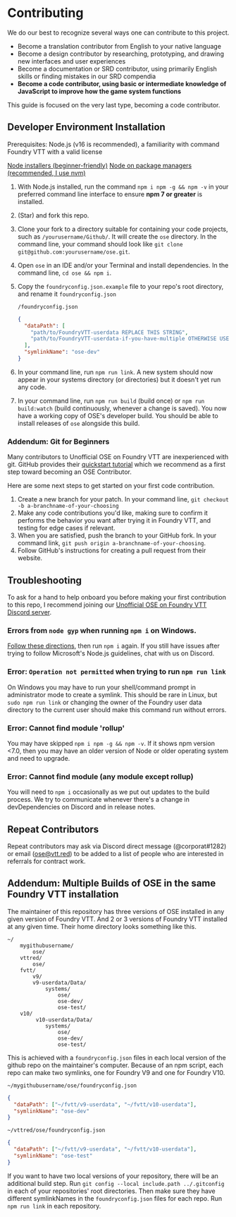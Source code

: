 # Contributing

We do our best to recognize several ways one can contribute to this project.

- Become a translation contributor from English to your native language
- Become a design contributor by researching, prototyping, and drawing new interfaces and user experiences
- Become a documentation or SRD contributor, using primarily English skills or finding mistakes in our SRD compendia
- **Become a code contributor, using basic or intermediate knowledge of JavaScript to improve how the game system functions**

This guide is focused on the very last type, becoming a code contributor.

## Developer Environment Installation

Prerequisites: Node.js (v16 is recommended), a familiarity with command Foundry VTT with a valid license

[Node installers (beginner-friendly)](https://nodejs.org/en/download/)
[Node on package managers (recommended, I use nvm)](https://nodejs.org/en/download/package-manager/#windows)

1. With Node.js installed, run the command `npm i npm -g && npm -v` in your preferred command line interface to ensure **npm 7 or greater** is installed.
1. (Star) and fork this repo.
1. Clone your fork to a directory suitable for containing your code projects, such as `/yourusername/Github/`. It will create the `ose` directory. In the command line, your command should look like `git clone git@github.com:yourusername/ose.git`.
1. Open `ose` in an IDE and/or your Terminal and install dependencies. In the command line, `cd ose && npm i`.
1. Copy the `foundryconfig.json.example` file to your repo's root directory, and rename it `foundryconfig.json`

   `/foundryconfig.json`

   ```json
   {
     "dataPath": [
       "path/to/FoundryVTT-userdata REPLACE THIS STRING",
       "path/to/FoundryVTT-userdata-if-you-have-multiple OTHERWISE USE ONLY ONE STRING"
     ],
     "symlinkName": "ose-dev"
   }
   ```

1. In your command line, run `npm run link`. A new system should now appear in your systems directory (or directories) but it doesn't yet run any code.
1. In your command line, run `npm run build` (build once) or `npm run build:watch` (build continuously, whenever a change is saved). You now have a working copy of OSE's developer build. You should be able to install releases of `ose` alongside this build.

### Addendum: Git for Beginners

Many contributors to Unofficial OSE on Foundry VTT are inexperienced with git. GitHub provides their [quickstart tutorial](https://docs.github.com/en/get-started/quickstart/hello-world) which we recommend as a first step toward becoming an OSE Contributor.

Here are some next steps to get started on your first code contribution.

1. Create a new branch for your patch. In your command line, `git checkout -b a-branchname-of-your-choosing`
1. Make any code contributions you'd like, making sure to confirm it performs the behavior you want after trying it in Foundry VTT, and testing for edge cases if relevant.
1. When you are satisfied, push the branch to your GitHub fork. In your command link, `git push origin a-branchname-of-your-choosing`.
1. Follow GitHub's instructions for creating a pull request from their website.

## Troubleshooting

To ask for a hand to help onboard you before making your first contribution to this repo, I recommend joining our [Unofficial OSE on Foundry VTT Discord server](https://discord.gg/qGrxRK2yD5).

### Errors from `node gyp` when running `npm i` on Windows.

[Follow these directions](https://github.com/nodejs/node-gyp#on-windows), then run `npm i` again. If you still have issues after trying to follow Microsoft's Node.js guidelines, chat with us on Discord.

### Error: `Operation not permitted` when trying to run `npm run link`

On Windows you may have to run your shell/command prompt in administrator mode to create a symlink. This should be rare in Linux, but `sudo npm run link` or changing the owner of the Foundry user data directory to the current user should make this command run without errors.

### Error: Cannot find module 'rollup'

You may have skipped `npm i npm -g && npm -v`. If it shows npm version <7.0, then you may have an older version of Node or older operating system and need to upgrade.

### Error: Cannot find module (any module except rollup)

You will need to `npm i` occasionally as we put out updates to the build process. We try to communicate whenever there's a change in devDependencies on Discord and in release notes.

## Repeat Contributors

Repeat contributors may ask via Discord direct message (@corporat#1282) or email (ose@vtt.red) to be added to a list of people who are interested in referrals for contract work.

## Addendum: Multiple Builds of OSE in the same Foundry VTT installation

The maintainer of this repository has three versions of OSE installed in any given version of Foundry VTT. And 2 or 3 versions of Foundry VTT installed at any given time. Their home directory looks something like this.

```console
~/
    mygithubusername/
        ose/
    vttred/
        ose/
    fvtt/
        v9/
        v9-userdata/Data/
            systems/
                ose/
                ose-dev/
                ose-test/
    v10/
         v10-userdata/Data/
            systems/
                ose/
                ose-dev/
                ose-test/
```

This is achieved with a `foundryconfig.json` files in each local version of the github repo on the maintainer's computer. Because of an npm script, each repo can make two symlinks, one for Foundry V9 and one for Foundry V10.

`~/mygithubusername/ose/foundryconfig.json`

```json
{
  "dataPath": ["~/fvtt/v9-userdata", "~/fvtt/v10-userdata"],
  "symlinkName": "ose-dev"
}
```

`~/vttred/ose/foundryconfig.json`

```json
{
  "dataPath": ["~/fvtt/v9-userdata", "~/fvtt/v10-userdata"],
  "symlinkName": "ose-test"
}
```

If you want to have two local versions of your repository, there will be an additional build step. Run `git config --local include.path ../.gitconfig` in each of your repositories' root directories. Then make sure they have different symlinkNames in the `foundryconfig.json` files for each repo. Run `npm run link` in each repository.
